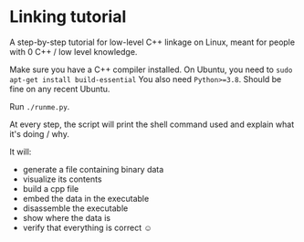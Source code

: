 # Linking tutorial
A step-by-step tutorial for low-level C++ linkage on Linux, meant for people with 0 C++ / low level knowledge.

Make sure you have a C++ compiler installed. On Ubuntu, you need to
```sudo apt-get install build-essential```
You also need `Python>=3.8`. Should be fine on any recent Ubuntu.

Run `./runme.py`.

At every step, the script will print the shell command used and explain what it's doing / why.

It will:
- generate a file containing binary data
- visualize its contents
- build a cpp file
- embed the data in the executable
- disassemble the executable
- show where the data is
- verify that everything is correct ☺
